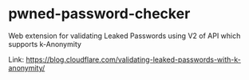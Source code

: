 # pwned-password-checker
Web extension for validating Leaked Passwords using V2 of API which supports k-Anonymity

Link: https://blog.cloudflare.com/validating-leaked-passwords-with-k-anonymity/
